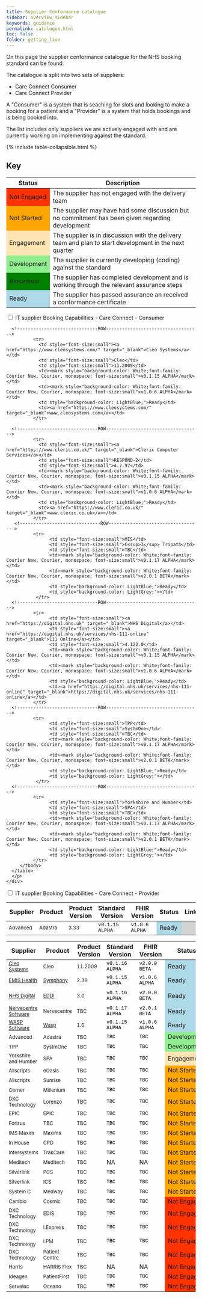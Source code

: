 ```yaml
---
title: Supplier Conformance catalogue
sidebar: overview_sidebar
keywords: guidance
permalink: catalogue.html
toc: false
folder: getting_live
---
```


On this page the supplier conformance catalogue for the NHS booking standard can be found. 

The catalogue is split into two sets of suppliers: 
* Care Connect Consumer
* Care Connect Provider
    
A "Consumer" is a system that is seaching for slots and looking to make a booking for a patient and a "Provider" is a system that holds bookings and is being booked into.
    
The list includes only suppliers we are actively engaged with and are currently working on implementing against the standard.

{% include table-collapsible.html %} 

<p>

<h2>Key</h2>

<table> 
    <thead>
        <tr>
            <th>Status</th>
            <th>Description</th>            
        </tr>
    </thead>
    <tbody>        
        <!------------------------------ROW----------------------------------->        
        <tr>
            <td style="background-color: #ff3300;">Not Engaged</td>
            <td>The supplier has not engaged with the delivery team</td> 
        </tr>
        <!------------------------------ROW----------------------------------->        
        <tr>
            <td style="background-color: Orange;">Not Started</td>
            <td>The supplier may have had some discussion but no commitment has been given regarding development</td> 
        </tr>
        <!------------------------------ROW----------------------------------->        
        <tr>
            <td style="background-color: #ffe4b3;">Engagement</td>
            <td>The supplier is in discussion with the delivery team and plan to start development in the next quarter</td> 
        </tr>
        <!------------------------------ROW----------------------------------->        
        <tr>
            <td style="background-color: LightGreen;">Development</td>
            <td>The supplier is currently developing (coding) against the standard</td> 
        </tr>
        <!------------------------------ROW----------------------------------->        
        <tr>
            <td style="background-color: Green;">Assurance</td>
            <td>The supplier has completed development and is working through the relevant assurance steps</td> 
        </tr>
        <!------------------------------ROW----------------------------------->        
        <tr>
            <td style="background-color: LightBlue;">Ready</td>
            <td>The supplier has passed assurance an received a conformance certificate</td> 
        </tr>
    </tbody>
</table>

<p>
    
<div class="wrap-collabsible">
  <input id="collapsible1" class="toggle" type="checkbox">
  <label for="collapsible1" class="lbl-toggle">IT supplier Booking Capabilities - Care Connect - Consumer</label>
  <div class="collapsible-content">
    <div class="content-inner">
      <p>        
      <table class="pure-table pure-table-bordered"> 
            <thead>
              <tr>
                <th data-field="Supplier" data-sortable="true">Supplier</th>
                <th data-field="Product" data-sortable="true">Product</th>
                <th data-field="Product Version" data-sortable="true">Product Version</th>
                <th data-field="Standard" data-sortable="true">Standard Version</th>
                <th data-field="FHIR" data-sortable="true">FHIR Version</th>
                <th data-field="Status" data-sortable="true">Status</th>
                <th data-field="Link" data-sortable="true">Link</th>
              </tr>
            </thead>
            <tbody>        
      <!------------------------------ROW----------------------------------->        
              <tr>
                <td style="font-size:small">Advanced</td>
                <td style="font-size:small">Adastra</td>
                <td style="font-size:small">3.33</td>
                <td><mark style="background-color: White;font-family: Courier New, Courier, monospace; font-size:small">v0.1.15 ALPHA</mark></td>
                <td><mark style="background-color: White;font-family: Courier New, Courier, monospace; font-size:small">v1.0.6 ALPHA</mark></td>
                <td style="background-color: LightBlue;">Ready</td>
                <td style="background-color: LightGrey;"></td>  
              </tr>  
                 
      <!------------------------------ROW----------------------------------->             
              <tr>
                <td style="font-size:small"><a href="https://www.cleosystems.com/" target="_blank">Cleo Systems</a></td>
                <td style="font-size:small">Cleo</td>
                <td style="font-size:small">11.2009</td>
                <td><mark style="background-color: White;font-family: Courier New, Courier, monospace; font-size:small">v0.1.15 ALPHA</mark></td>
                <td><mark style="background-color: White;font-family: Courier New, Courier, monospace; font-size:small">v1.0.6 ALPHA</mark></td>
                <td style="background-color: LightBlue;">Ready</td>
                <td><a href="https://www.cleosystems.com/" target="_blank">www.cleosystems.com</a></td>
              </tr>  
                 
      <!------------------------------ROW----------------------------------->             
              <tr>
                <td style="font-size:small"><a href="https://www.cleric.co.uk/" target="_blank">Cleric Computer Services</a></td>
                <td style="font-size:small">RESPOND-2</td>
                <td style="font-size:small">4.7.97</td>
                <td><mark style="background-color: White;font-family: Courier New, Courier, monospace; font-size:small">v0.1.15 ALPHA</mark></td>
                <td><mark style="background-color: White;font-family: Courier New, Courier, monospace; font-size:small">v1.0.6 ALPHA</mark></td>
                <td style="background-color: LightBlue;">Ready</td>
                <td><a href="https://www.cleric.co.uk/" target="_blank">www.cleric.co.uk</a></td>
              </tr>                  
       <!------------------------------ROW----------------------------------->      
              <tr>
                    <td style="font-size:small">MIS</td>
                    <td style="font-size:small">C<sup>3</sup> Tripath</td>
                    <td style="font-size:small">TBC</td>
                    <td><mark style="background-color: White;font-family: Courier New, Courier, monospace; font-size:small">v0.1.17 ALPHA</mark></td>
                    <td><mark style="background-color: White;font-family: Courier New, Courier, monospace; font-size:small">v2.0.1 BETA</mark></td>
                    <td style="background-color: LightBlue;">Ready</td>
                    <td style="background-color: LightGrey;"></td>
               </tr>
      <!------------------------------ROW----------------------------------->      
              <tr>
                    <td style="font-size:small"><a href="https://digital.nhs.uk" target="_blank">NHS Digital</a></td>
                    <td style="font-size:small"><a href="https://digital.nhs.uk/services/nhs-111-online" target="_blank">111 Online</a></td>
                    <td style="font-size:small">4.122.0</td>
                    <td><mark style="background-color: White;font-family: Courier New, Courier, monospace; font-size:small">v0.1.15 ALPHA</mark></td>
                    <td><mark style="background-color: White;font-family: Courier New, Courier, monospace; font-size:small">v1.0.6 ALPHA</mark></td>
                    <td style="background-color: LightBlue;">Ready</td>
                    <td><a href="https://digital.nhs.uk/services/nhs-111-online" target="_blank">https://digital.nhs.uk/services/nhs-111-online</a></td>
              </tr>        
      <!------------------------------ROW----------------------------------->      
              <tr>
                    <td style="font-size:small">TPP</td>
                    <td style="font-size:small">SystmOne</td>
                    <td style="font-size:small">TBC</td>
                    <td><mark style="background-color: White;font-family: Courier New, Courier, monospace; font-size:small">v0.1.17 ALPHA</mark></td>
                    <td><mark style="background-color: White;font-family: Courier New, Courier, monospace; font-size:small">v2.0.1 BETA</mark></td>
                    <td style="background-color: LightBlue;">Ready</td>
                    <td style="background-color: LightGrey;"></td>
               </tr>
      <!------------------------------ROW----------------------------------->      
              <tr>
                    <td style="font-size:small">Yorkshire and Humber</td>
                    <td style="font-size:small">SPA</td>
                    <td style="font-size:small">TBC</td>
                    <td><mark style="background-color: White;font-family: Courier New, Courier, monospace; font-size:small">v0.1.17 ALPHA</mark></td>
                    <td><mark style="background-color: White;font-family: Courier New, Courier, monospace; font-size:small">v2.0.1 BETA</mark></td>
                    <td style="background-color: LightBlue;">Ready</td>
                    <td style="background-color: LightGrey;"></td>
              </tr>  
         </tbody>
      </table> 
      </p>
    </div>
  </div>
</div>

<p>
   
<div class="wrap-collabsible">
  <input id="collapsible2" class="toggle" type="checkbox">
  <label for="collapsible2" class="lbl-toggle">IT supplier Booking Capabilities - Care Connect - Provider</label>
  <div class="collapsible-content">
    <div class="content-inner">
      <p>        
      <table class="pure-table pure-table-bordered"> 
            <thead>
              <tr>
                <th data-field="Supplier" data-sortable="true">Supplier</th>
                <th data-field="Product" data-sortable="true">Product</th>
                <th data-field="Product Version" data-sortable="true">Product Version</th>
                <th data-field="Standard" data-sortable="true">Standard Version</th>
                <th data-field="FHIR" data-sortable="true">FHIR Version</th>
                <th data-field="Status" data-sortable="true">Status</th>
                <th data-field="Link" data-sortable="true">Link</th>
              </tr>
            </thead>
            <tbody>              
      <!------------------------------ROW----------------------------------->  
             <tr>
                <td style="font-size:small"><a href="https://www.cleosystems.com/" target="_blank">Cleo Systems</a></td>
                <td style="font-size:small">Cleo</td>
                <td style="font-size:small">11.2009</td>
                <td><mark style="background-color: White;font-family: Courier New, Courier, monospace; font-size:small">v0.1.16 ALPHA</mark></td>
                <td><mark style="background-color: White;font-family: Courier New, Courier, monospace; font-size:small">v2.0.0 BETA</mark></td>
                <td style="background-color: LightBlue;">Ready</td>
                <td><a href="https://www.cleosystems.com/" target="_blank">www.cleosystems.com</a></td>
              </tr>
      <!------------------------------ROW----------------------------------->
              <tr>
                <td style="font-size:small"><a href="https://www.emishealth.com" target="_blank">EMIS Health</a></td>
                <td style="font-size:small"><a href="https://www.emishealth.com/products/symphony/" target="_blank">Symphony</a></td>
                <td style="font-size:small">2.39</td>
                <td><mark style="background-color: White;font-family: Courier New, Courier, monospace; font-size:small">v0.1.15 ALPHA</mark></td>
                <td><mark style="background-color: White;font-family: Courier New, Courier, monospace; font-size:small">v1.0.6 ALPHA</mark></td>
                <td style="background-color: LightBlue;">Ready</td>
                <td><a href="https://www.emishealth.com/products/symphony/" target="_blank">www.emishealth.com/products/symphony</a></td>
              </tr> 
      <!------------------------------ROW----------------------------------->
              <tr>
                <td style="font-size:small"><a href="https://digital.nhs.uk" target="_blank">NHS Digital</a></td>
                <td style="font-size:small"><a href="https://digital.nhs.uk/services/emergency-department-digital-integration" target="_blank">EDDI</a></td>
                <td style="font-size:small">3.0</td>
                <td><mark style="background-color: White;font-family: Courier New, Courier, monospace; font-size:small">v0.1.16 ALPHA</mark></td>
                <td><mark style="background-color: White;font-family: Courier New, Courier, monospace; font-size:small">v2.0.0 BETA</mark></td>
                <td style="background-color: LightBlue;">Ready</td>
                <td><a href="https://digital.nhs.uk/services/emergency-department-digital-integration" target="_blank">https://digital.nhs.uk/services/emergency-department-digital-integration</a></td>
              </tr>    
      <!------------------------------ROW----------------------------------->  
              <tr>
                <td style="font-size:small"><a href="http://nervecentresoftware.com/" target="_blank">Nervecentre Software</a></td>
                <td style="font-size:small">Nervecentre</td>
                <td style="font-size:small">TBC</td>
                <td><mark style="background-color: White;font-family: Courier New, Courier, monospace; font-size:small">v0.1.17 ALPHA</mark></td>
                <td><mark style="background-color: White;font-family: Courier New, Courier, monospace; font-size:small">v2.0.1 BETA</mark></td>
                <td style="background-color: LightBlue;">Ready</td>
                <td><a href="http://nervecentresoftware.com/" target="_blank">www.nervecentresoftware.com/</a></td>
              </tr> 
       <!------------------------------ROW----------------------------------->
              <tr>
                <td style="font-size:small"><a href="http://www.waspsoftware.co.uk" target="_blank">WASP Software</a></td>
                <td style="font-size:small"><a href="http://www.waspsoftware.co.uk/nhs111-first/" target="_blank">Wasp</a></td>
                <td style="font-size:small">1.0</td>
                <td><mark style="background-color: White;font-family: Courier New, Courier, monospace; font-size:small">v0.1.15 ALPHA</mark></td>
                <td><mark style="background-color: White;font-family: Courier New, Courier, monospace; font-size:small">v1.0.6 ALPHA</mark></td>
                <td style="background-color: LightBlue;">Ready</td>
                <td><a href="http://www.waspsoftware.co.uk/nhs111-first/" target="_blank">www.waspsoftware.co.uk/nhs111-first</a></td>
              </tr>  
      <!------------------------------ROW-----------------------------------> 
              <tr>
                <td style="font-size:small">Advanced</td>
                <td style="font-size:small">Adastra</td>
                <td style="font-size:small">TBC</td>
                <td><mark style="background-color: White;font-family: Courier New, Courier, monospace; font-size:small">TBC</mark></td>
                <td><mark style="background-color: White;font-family: Courier New, Courier, monospace; font-size:small">TBC</mark></td>
                <td style="background-color: LightGreen;">Development</td>
                <td style="background-color: LightGrey;"></td>
              </tr>  
       <!------------------------------ROW----------------------------------->  
             <tr>
                <td style="font-size:small">TPP</td>
                <td style="font-size:small">SystmOne</td>
                <td style="font-size:small">TBC</td>
                <td><mark style="background-color: White;font-family: Courier New, Courier, monospace; font-size:small">TBC</mark></td>
                <td><mark style="background-color: White;font-family: Courier New, Courier, monospace; font-size:small">TBC</mark></td>
                <td style="background-color: LightGreen;">Development</td>
                <td style="background-color: LightGrey;"></td>
              </tr> 
      <!------------------------------ROW----------------------------------->      
              <tr>
                    <td style="font-size:small">Yorkshire and Humber</td>
                    <td style="font-size:small">SPA</td>
                    <td style="font-size:small">TBC</td>
                    <td><mark style="background-color: White;font-family: Courier New, Courier, monospace; font-size:small">TBC</mark></td>
                    <td><mark style="background-color: White;font-family: Courier New, Courier, monospace; font-size:small">TBC</mark></td>
                    <td style="background-color: #ffe4b3;">Engagement</td>
                    <td style="background-color: LightGrey;"></td>
              </tr>
      <!------------------------------ROW----------------------------------->              
              <tr>
                <td style="font-size:small">Allscripts</td>
                <td style="font-size:small">eOasis</td>
                <td style="font-size:small">TBC</td>
                <td><mark style="background-color: White;font-family: Courier New, Courier, monospace; font-size:small">TBC</mark></td>
                <td><mark style="background-color: White;font-family: Courier New, Courier, monospace; font-size:small">TBC</mark></td>
                <td style="background-color: Orange;">Not Started</td>
                <td style="background-color: LightGrey;"></td>
              </tr>  
      <!------------------------------ROW-----------------------------------> 
              <tr>
                <td style="font-size:small">Allscripts</td>
                <td style="font-size:small">Sunrise</td>
                <td style="font-size:small">TBC</td>
                <td><mark style="background-color: White;font-family: Courier New, Courier, monospace; font-size:small">TBC</mark></td>
                <td><mark style="background-color: White;font-family: Courier New, Courier, monospace; font-size:small">TBC</mark></td>
                <td style="background-color: Orange;">Not Started</td>
                <td style="background-color: LightGrey;"></td>
              </tr>     
      <!------------------------------ROW----------------------------------->    
              <tr>
                <td style="font-size:small">Cerner</td>
                <td style="font-size:small">Millenium</td>
                <td style="font-size:small">TBC</td>
                <td><mark style="background-color: White;font-family: Courier New, Courier, monospace; font-size:small">TBC</mark></td>
                <td><mark style="background-color: White;font-family: Courier New, Courier, monospace; font-size:small">TBC</mark></td>
                <td style="background-color: Orange;">Not Started</td>
                <td style="background-color: LightGrey;"></td>
              </tr> 
      <!------------------------------ROW----------------------------------->                 
              <tr>
                <td style="font-size:small">DXC Technology</td>
                <td style="font-size:small">Lorenzo</td>
                <td style="font-size:small">TBC</td>
                <td><mark style="background-color: White;font-family: Courier New, Courier, monospace; font-size:small">TBC</mark></td>
                <td><mark style="background-color: White;font-family: Courier New, Courier, monospace; font-size:small">TBC</mark></td>
                <td style="background-color: Orange;">Not Started</td>
                <td style="background-color: LightGrey;"></td>
               </tr>  
      <!------------------------------ROW----------------------------------->  
              <tr>
                <td style="font-size:small">EPIC</td>
                <td style="font-size:small">EPIC</td>
                <td style="font-size:small">TBC</td>
                <td><mark style="background-color: White;font-family: Courier New, Courier, monospace; font-size:small">TBC</mark></td>
                <td><mark style="background-color: White;font-family: Courier New, Courier, monospace; font-size:small">TBC</mark></td>
                <td style="background-color: Orange;">Not Started</td>
                <td style="background-color: LightGrey;"></td>
              </tr>   
       <!------------------------------ROW----------------------------------->
              <tr>
                <td style="font-size:small">Fortrus</td>
                <td style="font-size:small">TBC</td>
                <td style="font-size:small">TBC</td>
                <td><mark style="background-color: White;font-family: Courier New, Courier, monospace; font-size:small">TBC</mark></td>
                <td><mark style="background-color: White;font-family: Courier New, Courier, monospace; font-size:small">TBC</mark></td>
                <td style="background-color: Orange;">Not Started</td>
                <td style="background-color: LightGrey;"></td>
              </tr>  
      <!------------------------------ROW----------------------------------->   
              <tr>
                <td style="font-size:small">IMS Maxim</td>
                <td style="font-size:small">Maxims</td>
                <td style="font-size:small">TBC</td>
                <td><mark style="background-color: White;font-family: Courier New, Courier, monospace; font-size:small">TBC</mark></td>
                <td><mark style="background-color: White;font-family: Courier New, Courier, monospace; font-size:small">TBC</mark></td>
                <td style="background-color: Orange;">Not Started</td>
                <td style="background-color: LightGrey;"></td>
              </tr>    
      <!------------------------------ROW----------------------------------->               
              <tr>
                <td style="font-size:small">In House</td>
                <td style="font-size:small">CPD</td>
                <td style="font-size:small">TBC</td>
                <td><mark style="background-color: White;font-family: Courier New, Courier, monospace; font-size:small">TBC</mark></td>
                <td><mark style="background-color: White;font-family: Courier New, Courier, monospace; font-size:small">TBC</mark></td>
                <td style="background-color: Orange;">Not Started</td>
                <td style="background-color: LightGrey;"></td>
              </tr>     
      <!------------------------------ROW----------------------------------->               
              <tr>
                <td style="font-size:small">Intersystems</td>
                <td style="font-size:small">TrakCare</td>
                <td style="font-size:small">TBC</td>
                <td><mark style="background-color: White;font-family: Courier New, Courier, monospace; font-size:small">TBC</mark></td>
                <td><mark style="background-color: White;font-family: Courier New, Courier, monospace; font-size:small">TBC</mark></td>
                <td style="background-color: Orange;">Not Started</td>
                <td style="background-color: LightGrey;"></td>
              </tr>  
      <!------------------------------ROW----------------------------------->  
              <tr>
                <td style="font-size:small">Meditech</td>
                <td style="font-size:small">Meditech</td>
                <td style="font-size:small">TBC</td>
                <td>NA</td>
                <td>NA</td>
                <td style="background-color: Orange;">Not Started</td>
                <td style="background-color: LightGrey;"></td>
              </tr>   
      <!------------------------------ROW----------------------------------->    
              <tr>
                <td style="font-size:small">Silverlink</td>
                <td style="font-size:small">PCS</td>
                <td style="font-size:small">TBC</td>
                <td><mark style="background-color: White;font-family: Courier New, Courier, monospace; font-size:small">TBC</mark></td>
                <td><mark style="background-color: White;font-family: Courier New, Courier, monospace; font-size:small">TBC</mark></td>
                <td style="background-color: Orange;">Not Started</td>
                <td style="background-color: LightGrey;"></td>
              </tr>  
      <!------------------------------ROW----------------------------------->  
              <tr>
                <td style="font-size:small">Silverlink</td>
                <td style="font-size:small">ICS</td>
                <td style="font-size:small">TBC</td>
                <td><mark style="background-color: White;font-family: Courier New, Courier, monospace; font-size:small">TBC</mark></td>
                <td><mark style="background-color: White;font-family: Courier New, Courier, monospace; font-size:small">TBC</mark></td>
                <td style="background-color: Orange;">Not Started</td>
                <td style="background-color: LightGrey;"></td>
              </tr>       
      <!------------------------------ROW----------------------------------->
              <tr>
                <td style="font-size:small">System C</td>
                <td style="font-size:small">Medway</td>
                <td style="font-size:small">TBC</td>
                <td><mark style="background-color: White;font-family: Courier New, Courier, monospace; font-size:small">TBC</mark></td>
                <td><mark style="background-color: White;font-family: Courier New, Courier, monospace; font-size:small">TBC</mark></td>
                <td style="background-color: Orange;">Not Started</td>
                <td style="background-color: LightGrey;"></td>
              </tr>     
      <!------------------------------ROW-----------------------------------> 
              <tr>
                <td style="font-size:small">Cambio</td>
                <td style="font-size:small">Cosmic</td>
                <td style="font-size:small">TBC</td>
                <td><mark style="background-color: White;font-family: Courier New, Courier, monospace; font-size:small">TBC</mark></td>
                <td><mark style="background-color: White;font-family: Courier New, Courier, monospace; font-size:small">TBC</mark></td>
                <td style="background-color: #ff3300;">Not Engaged</td>
                <td style="background-color: LightGrey;"></td>
              </tr> 
      <!------------------------------ROW----------------------------------->   
              <tr>
                <td style="font-size:small">DXC Technology</td>
                <td style="font-size:small">EDIS</td>
                <td style="font-size:small">TBC</td>
                <td><mark style="background-color: White;font-family: Courier New, Courier, monospace; font-size:small">TBC</mark></td>
                <td><mark style="background-color: White;font-family: Courier New, Courier, monospace; font-size:small">TBC</mark></td>
                <td style="background-color: #ff3300;">Not Engaged</td>
                <td style="background-color: LightGrey;"></td>
               </tr> 
      <!------------------------------ROW----------------------------------->                
              <tr>
                <td style="font-size:small">DXC Technology</td>
                <td style="font-size:small">i.Express</td>
                <td style="font-size:small">TBC</td>
                <td><mark style="background-color: White;font-family: Courier New, Courier, monospace; font-size:small">TBC</mark></td>
                <td><mark style="background-color: White;font-family: Courier New, Courier, monospace; font-size:small">TBC</mark></td>
                <td style="background-color: #ff3300;">Not Engaged</td>
                <td style="background-color: LightGrey;"></td>
              </tr>  
      <!------------------------------ROW----------------------------------->                 
              <tr>
                <td style="font-size:small">DXC Technology</td>
                <td style="font-size:small">i.PM</td>
                <td style="font-size:small">TBC</td>
                <td><mark style="background-color: White;font-family: Courier New, Courier, monospace; font-size:small">TBC</mark></td>
                <td><mark style="background-color: White;font-family: Courier New, Courier, monospace; font-size:small">TBC</mark></td>
                <td style="background-color: #ff3300;">Not Engaged</td>
                <td style="background-color: LightGrey;"></td>
              </tr>  
      <!------------------------------ROW----------------------------------->                 
                <tr>
                <td style="font-size:small">DXC Technology</td>
                <td style="font-size:small">Patient Centre</td>
                <td style="font-size:small">TBC</td>
                <td><mark style="background-color: White;font-family: Courier New, Courier, monospace; font-size:small">TBC</mark></td>
                <td><mark style="background-color: White;font-family: Courier New, Courier, monospace; font-size:small">TBC</mark></td>
                <td style="background-color: #ff3300;">Not Engaged</td>
                <td style="background-color: LightGrey;"></td>
               </tr>  
       <!------------------------------ROW----------------------------------->
              <tr>
                <td style="font-size:small">Harris</td>
                <td style="font-size:small">HARRIS Flex</td>
                <td style="font-size:small">TBC</td>
                <td>NA</td>
                <td>NA</td>
                <td style="background-color: #ff3300;">Not Engaged</td>
                <td style="background-color: LightGrey;"></td>
              </tr> 
      <!------------------------------ROW----------------------------------->  
              <tr>
                <td style="font-size:small">Ideagen</td>
                <td style="font-size:small">PatientFirst</td>
                <td style="font-size:small">TBC</td>
                <td><mark style="background-color: White;font-family: Courier New, Courier, monospace; font-size:small">TBC</mark></td>
                <td><mark style="background-color: White;font-family: Courier New, Courier, monospace; font-size:small">TBC</mark></td>
                <td style="background-color: #ff3300;">Not Engaged</td>
                <td style="background-color: LightGrey;"></td>
              </tr> 
      <!------------------------------ROW----------------------------------->        
              <tr>
                <td style="font-size:small">Servelec</td>
                <td style="font-size:small">Oceano</td>
                <td style="font-size:small">TBC</td>
                <td><mark style="background-color: White;font-family: Courier New, Courier, monospace; font-size:small">TBC</mark></td>
                <td><mark style="background-color: White;font-family: Courier New, Courier, monospace; font-size:small">TBC</mark></td>
                <td style="background-color: #ff3300;">Not Engaged</td>
                <td style="background-color: LightGrey;"></td>
              </tr>
         </tbody>
        </table> 
      </p>
    </div>
  </div>
</div>
